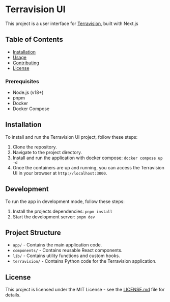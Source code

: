 # Terravision UI

This project is a user interface for [Terravision](https://github.com/patrickchugh/terravision), built with Next.js

## Table of Contents

- [Installation](#installation)
- [Usage](#usage)
- [Contributing](#contributing)
- [License](#license)

### Prerequisites

- Node.js (v18+)
- pnpm
- Docker
- Docker Compose

## Installation

To install and run the Terravision UI project, follow these steps:

1. Clone the repository.
2. Navigate to the project directory.
3. Install and run the application with docker compose: `docker compose up -d`
4. Once the containers are up and running, you can access the Terravision UI in your browser at `http://localhost:3000`.

## Development

To run the app in development mode, follow these steps:

1. Install the projects dependencies: `pnpm install`
2. Start the development server: `pnpm dev`

## Project Structure

- `app/` - Contains the main application code.
- `components/` - Contains reusable React components.
- `lib/` - Contains utility functions and custom hooks.
- `terravision/` - Contains Python code for the Terravision application.

## License

This project is licensed under the MIT License - see the [LICENSE.md](LICENSE.md) file for details.
